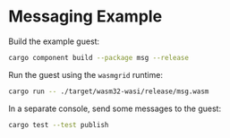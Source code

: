 # Messaging Example

Build the example guest:

```bash
cargo component build --package msg --release
```

Run the guest using the `wasmgrid` runtime:

```bash
cargo run -- ./target/wasm32-wasi/release/msg.wasm
```

In a separate console, send some messages to the guest:

```bash
cargo test --test publish
```

